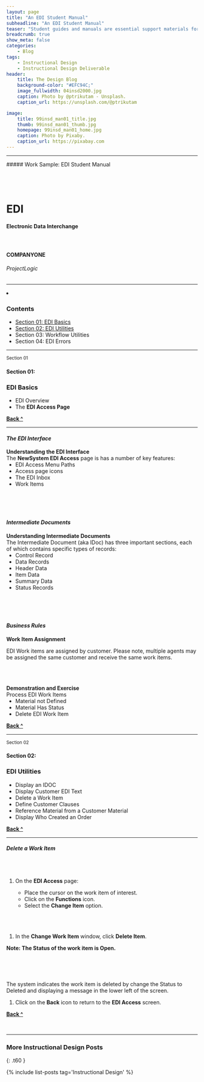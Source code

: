 ```yaml
---
layout: page
title: "An EDI Student Manual"
subheadline: "An EDI Student Manual"
teaser: "Student guides and manuals are essential support materials for training."
breadcrumb: true
show_meta: false
categories:
    - Blog
tags:
    - Instructional Design
    - Instructional Design Deliverable
header:
    title: The Design Blog
    background-color: "#EFC94C;"
    image_fullwidth: 04insd2000.jpg
    caption: Photo by @ptrikutam - Unsplash.
    caption_url: https://unsplash.com/@ptrikutam

image:
    title: 99insd_man01_title.jpg
    thumb: 99insd_man01_thumb.jpg
    homepage: 99insd_man01_home.jpg
    caption: Photo by Pixaby.
    caption_url: https://pixabay.com
---
```

<!--more-->
<hr>
##### Work Sample: EDI Student Manual
<br>
<!--Medium and Above-->
<div class="show-for-medium-up">
  <img src="{{ site.urlimg }}99insd_man01_page_01.jpg" style="margin: 25px 0px 25px 0px" alt="">
  <img src="{{ site.urlimg }}99insd_man01_page_02.jpg" style="margin: 25px 0px 25px 0px" alt="">
  <img src="{{ site.urlimg }}99insd_man01_page_03.jpg" style="margin: 25px 0px 25px 0px" alt="">
  <img src="{{ site.urlimg }}99insd_man01_page_04.jpg" style="margin: 25px 0px 25px 0px" alt="">
  <img src="{{ site.urlimg }}99insd_man01_page_05.jpg" style="margin: 25px 0px 25px 0px" alt="">
  <img src="{{ site.urlimg }}99insd_man01_page_06.jpg" style="margin: 25px 0px 25px 0px" alt="">
  <img src="{{ site.urlimg }}99insd_man01_page_07.jpg" style="margin: 25px 0px 25px 0px" alt="">
  <img src="{{ site.urlimg }}99insd_man01_page_08.jpg" style="margin: 25px 0px 25px 0px" alt="">
  <img src="{{ site.urlimg }}99insd_man01_page_09.jpg" style="margin: 25px 0px 25px 0px" alt="">
  <img src="{{ site.urlimg }}99insd_man01_page_10.jpg" style="margin: 25px 0px 25px 0px" alt="">
  <img src="{{ site.urlimg }}99insd_man01_page_11.jpg" style="margin: 25px 0px 25px 0px" alt="">
  <img src="{{ site.urlimg }}99insd_man01_page_12.jpg" style="margin: 25px 0px 25px 0px" alt="">
  <img src="{{ site.urlimg }}99insd_man01_page_13.jpg" style="margin: 25px 0px 25px 0px" alt="">
  <img src="{{ site.urlimg }}99insd_man01_page_14.jpg" style="margin: 25px 0px 25px 0px" alt="">
</div>

<!--small-->
<div class="show-for-small-only">

  <!--Cover -->
  <h1>EDI</h1>
  <h4>Electronic Data Interchange</h4>
  <img src="{{ site.urlimg }}99insd_man01_sm_01.jpg" style="margin: 10px 0px 10px 0px" alt="">
  <h4>COMPANYONE</h4>
  <h6>ProjectLogic</h6>

  <hr>

  <!--TOC-->
  <li><p style="margin:0;"><a name="Contents"><small></small></a></p>
  <h3>Contents</h3>
  <ul>
    <li><p style="margin:0;"><a href="#Section_01">Section 01: EDI Basics</a></p></li>
    <li><p style="margin:0;"><a href="#Section_02">Section 02: EDI Utilities</a></p></li>
    <li>Section 03: Workflow Utilities</li>
    <li>Section 04: EDI Errors</li>
  </ul>

  <hr>

  <!--Section 01 - 4-->
  <p><a name="Section_01"><small>Section 01</small></a></p>
  <h4>Section 01:</h4>
  <h3>EDI Basics</h3>
  <ul>
    <li>EDI Overview</li>
    <li>The <b>EDI Access Page</b></li>
  </ul>

  <p><a href="#Contents"><strong>Back&nbsp;^</strong></a></p>

  <hr>

<!--Overview 01 - 8-->
  <h4><i>The EDI Interface</i></h4>

  <p style="margin:0;"><b>Understanding the EDI Interface</b></p>
  <p style="margin:0;">The <b>NewSystem EDI Access</b> page is has a number of key features:
    <ul>
      <li>EDI Access Menu Paths</li>
      <li>Access page icons</li>
      <li>The EDI Inbox</li>
      <li>Work Items</li>
    </ul>
  </p>

  <img src="{{ site.urlimg }}99insd_man01_sm_05.jpg" style="margin: 25px 0px 25px 0px" alt="">

<!--Overview 01 - 9-->
  <h4><i>Intermediate Documents</i></h4>

  <p style="margin:0;"><b>Understanding Intermediate Documents</b></p>
  <p style="margin:0;">The Intermediate Document (aka IDoc) has three important sections, each of which contains specific types of records:
    <ul>
      <li>Control Record</li>
      <li>Data Records</li>
      <li>Header Data</li>
      <li>Item Data</li>
      <li>Summary Data</li>
      <li>Status Records</li>
    </ul>
  </p>

  <img src="{{ site.urlimg }}99insd_man01_sm_06.jpg" style="margin: 25px 0px 25px 0px" alt="">

<!--Overview - 10-->
  <h4><i>Business Rules</i></h4>

  <p style="margin:0;"><b>Work Item Assignment</b></p>
  <p>EDI Work items are assigned by customer. Please note, multiple agents may be assigned the same customer and receive the same work items.</p>

  <img src="{{ site.urlimg }}99insd_man01_sm_07.jpg" style="margin: 25px 0px 25px 0px" alt="">

  <p style="margin:0;"><b>Demonstration and Exercise</b></p>
  <p style="margin:0;">Process EDI Work Items
    <ul>
      <li>Material not Defined</li>
      <li>Material Has Status</li>
      <li>Delete EDI Work Item</li>
    </ul>
  </p>

  <p><a href="#Section_01"><strong>Back&nbsp;^</strong></a></p>

  <hr>

  <!--Utilities - 11-->
  <p><a name="Section_02"><small>Section 02</small></a></p>
  <h4>Section 02:</h4>
  <h3>EDI Utilities</h3>
  <ul>
    <li>Display an IDOC</li>
    <li>Display Customer EDI Text</li>
    <li>Delete a Work Item</li>
    <li>Define Customer Clauses</li>
    <li>Reference Material from a Customer Material</li>
    <li>Display Who Created an Order</li>
  </ul>

  <p><a href="#Contents"><strong>Back&nbsp;^</strong></a></p>

  <hr>

  <!--Utilities - 12-->
  <h4><i>Delete a Work Item</i></h4>

  <img src="{{ site.urlimg }}99insd_man01_sm_08.jpg" style="margin: 25px 0px 25px 0px" alt="">

  <ol>
    <li>On the <b>EDI Access</b> page:</li>
      <ul>
        <li>Place the cursor on the work item of interest.</li>
        <li>Click on the <b>Functions</b> icon.</li>
        <li>Select the <b>Change Item</b> option.</li>
      </ul>
  </ol>

  <!--Utilities - 13-->
  <img src="{{ site.urlimg }}99insd_man01_sm_09.jpg" style="margin: 25px 0px 25px 0px" alt="">

  <ol>
    <li>In the <b>Change Work Item</b> window, click <b>Delete Item</b>.</li>
  </ol>

  <b>Note: The Status of the work item is Open.</b>

  <!--Utilities - 14-->
  <img src="{{ site.urlimg }}99insd_man01_sm_10.jpg" style="margin: 25px 0px 25px 0px" alt="">

  <p>The system indicates the work item is deleted by change the Status to Deleted and displaying a message in the lower left of the screen.</p>

  <ol>
    <li>Click on the <b>Back</b> icon to return to the <b>EDI Access</b> screen.</li>
  </ol>

  <p><a href="#Section_02"><strong>Back&nbsp;^</strong></a></p>

</div>

<br>

<hr>

### More Instructional Design Posts
{: .t60 }

{% include list-posts tag='Instructional Design' %}
